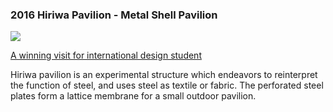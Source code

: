 ### 2016 Hiriwa Pavilion -  Metal Shell Pavilion
![](../../assets/art/hiriwa-pavilion.jpg)

[A winning visit for international design student](https://www.wgtn.ac.nz/news/2016/04/a-winning-visit-for-international-design-student)

Hiriwa pavilion is an experimental structure which endeavors to reinterpret the function of steel, and uses steel as textile or fabric. The perforated steel plates form a lattice membrane for a small outdoor pavilion.
